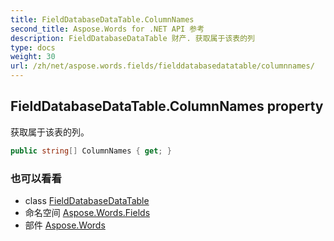```yaml
---
title: FieldDatabaseDataTable.ColumnNames
second_title: Aspose.Words for .NET API 参考
description: FieldDatabaseDataTable 财产. 获取属于该表的列
type: docs
weight: 30
url: /zh/net/aspose.words.fields/fielddatabasedatatable/columnnames/
---
```

## FieldDatabaseDataTable.ColumnNames property

获取属于该表的列。

```csharp
public string[] ColumnNames { get; }
```

### 也可以看看

* class [FieldDatabaseDataTable](../)
* 命名空间 [Aspose.Words.Fields](../../fielddatabasedatatable/)
* 部件 [Aspose.Words](../../../)



